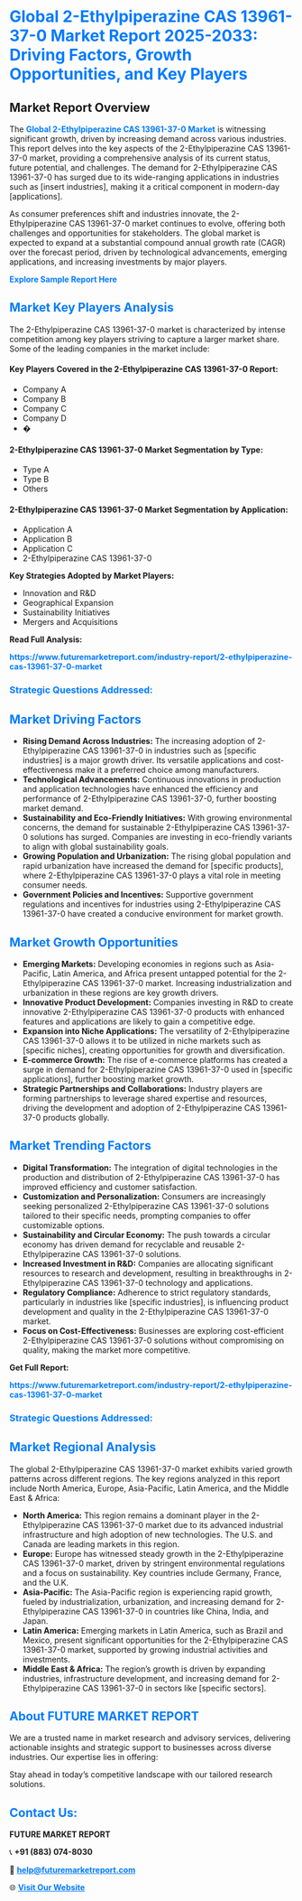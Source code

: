 <h1 style="color: #007BFF;">Global 2-Ethylpiperazine CAS 13961-37-0 Market Report 2025-2033: Driving Factors, Growth Opportunities, and Key Players</h1>

<section id="overview">
<h2>Market Report Overview</h2>
<p>The <a href="https://www.futuremarketreport.com/industry-report/2-ethylpiperazine-cas-13961-37-0-market" style="color: #007BFF; text-decoration: none;"><strong>Global 2-Ethylpiperazine CAS 13961-37-0 Market</strong></a> is witnessing significant growth, driven by increasing demand across various industries. This report delves into the key aspects of the 2-Ethylpiperazine CAS 13961-37-0 market, providing a comprehensive analysis of its current status, future potential, and challenges. The demand for 2-Ethylpiperazine CAS 13961-37-0 has surged due to its wide-ranging applications in industries such as [insert industries], making it a critical component in modern-day [applications].</p>
<p>As consumer preferences shift and industries innovate, the 2-Ethylpiperazine CAS 13961-37-0 market continues to evolve, offering both challenges and opportunities for stakeholders. The global market is expected to expand at a substantial compound annual growth rate (CAGR) over the forecast period, driven by technological advancements, emerging applications, and increasing investments by major players.</p>
</section>

<section id="overview">
<p><a href="https://www.futuremarketreport.com/request-sample/reportId=111597" style="color: #007BFF; text-decoration: none;"><strong>Explore Sample Report Here</strong></a></p>
</section>

<section id="key-players">
<h2 style="color: #007BFF;">Market Key Players Analysis</h2>
<p>The 2-Ethylpiperazine CAS 13961-37-0 market is characterized by intense competition among key players striving to capture a larger market share. Some of the leading companies in the market include:</p>
<h4>Key Players Covered in the 2-Ethylpiperazine CAS 13961-37-0 Report:</h4>
<ul><li>Company A</li><li>Company B</li><li>Company C</li><li>Company D</li><li>�</li></ul>
<h4>2-Ethylpiperazine CAS 13961-37-0 Market Segmentation by Type:</h4>
<ul><li>Type A</li><li>Type B</li><li>Others</li></ul>

<h4>2-Ethylpiperazine CAS 13961-37-0 Market Segmentation by Application:</h4>
<ul><li>Application A</li><li>Application B</li><li>Application C</li><li>2-Ethylpiperazine CAS 13961-37-0</li></ul>
<p><strong>Key Strategies Adopted by Market Players:</strong></p>
<ul>
<li>Innovation and R&D</li>
<li>Geographical Expansion</li>
<li>Sustainability Initiatives</li>
<li>Mergers and Acquisitions</li>
</ul>
</section>

<section>
<p><strong>Read Full Analysis: </strong></p><a href="https://www.futuremarketreport.com/industry-report/2-ethylpiperazine-cas-13961-37-0-market" style="color: #007BFF; text-decoration: none;"><strong>https://www.futuremarketreport.com/industry-report/2-ethylpiperazine-cas-13961-37-0-market</strong></a>
<h3 style="color: #007BFF;">Strategic Questions Addressed:</h3>
</section>

<section id="driving-factors">
<h2 style="color: #007BFF;">Market Driving Factors</h2>
<ul>
<li><strong>Rising Demand Across Industries:</strong> The increasing adoption of 2-Ethylpiperazine CAS 13961-37-0 in industries such as [specific industries] is a major growth driver. Its versatile applications and cost-effectiveness make it a preferred choice among manufacturers.</li>
<li><strong>Technological Advancements:</strong> Continuous innovations in production and application technologies have enhanced the efficiency and performance of 2-Ethylpiperazine CAS 13961-37-0, further boosting market demand.</li>
<li><strong>Sustainability and Eco-Friendly Initiatives:</strong> With growing environmental concerns, the demand for sustainable 2-Ethylpiperazine CAS 13961-37-0 solutions has surged. Companies are investing in eco-friendly variants to align with global sustainability goals.</li>
<li><strong>Growing Population and Urbanization:</strong> The rising global population and rapid urbanization have increased the demand for [specific products], where 2-Ethylpiperazine CAS 13961-37-0 plays a vital role in meeting consumer needs.</li>
<li><strong>Government Policies and Incentives:</strong> Supportive government regulations and incentives for industries using 2-Ethylpiperazine CAS 13961-37-0 have created a conducive environment for market growth.</li>
</ul>
</section>

<section id="growth-opportunities">
<h2 style="color: #007BFF;">Market Growth Opportunities</h2>
<ul>
<li><strong>Emerging Markets:</strong> Developing economies in regions such as Asia-Pacific, Latin America, and Africa present untapped potential for the 2-Ethylpiperazine CAS 13961-37-0 market. Increasing industrialization and urbanization in these regions are key growth drivers.</li>
<li><strong>Innovative Product Development:</strong> Companies investing in R&D to create innovative 2-Ethylpiperazine CAS 13961-37-0 products with enhanced features and applications are likely to gain a competitive edge.</li>
<li><strong>Expansion into Niche Applications:</strong> The versatility of 2-Ethylpiperazine CAS 13961-37-0 allows it to be utilized in niche markets such as [specific niches], creating opportunities for growth and diversification.</li>
<li><strong>E-commerce Growth:</strong> The rise of e-commerce platforms has created a surge in demand for 2-Ethylpiperazine CAS 13961-37-0 used in [specific applications], further boosting market growth.</li>
<li><strong>Strategic Partnerships and Collaborations:</strong> Industry players are forming partnerships to leverage shared expertise and resources, driving the development and adoption of 2-Ethylpiperazine CAS 13961-37-0 products globally.</li>
</ul>
</section>

<section id="trending-factors">
<h2 style="color: #007BFF;">Market Trending Factors</h2>
<ul>
<li><strong>Digital Transformation:</strong> The integration of digital technologies in the production and distribution of 2-Ethylpiperazine CAS 13961-37-0 has improved efficiency and customer satisfaction.</li>
<li><strong>Customization and Personalization:</strong> Consumers are increasingly seeking personalized 2-Ethylpiperazine CAS 13961-37-0 solutions tailored to their specific needs, prompting companies to offer customizable options.</li>
<li><strong>Sustainability and Circular Economy:</strong> The push towards a circular economy has driven demand for recyclable and reusable 2-Ethylpiperazine CAS 13961-37-0 solutions.</li>
<li><strong>Increased Investment in R&D:</strong> Companies are allocating significant resources to research and development, resulting in breakthroughs in 2-Ethylpiperazine CAS 13961-37-0 technology and applications.</li>
<li><strong>Regulatory Compliance:</strong> Adherence to strict regulatory standards, particularly in industries like [specific industries], is influencing product development and quality in the 2-Ethylpiperazine CAS 13961-37-0 market.</li>
<li><strong>Focus on Cost-Effectiveness:</strong> Businesses are exploring cost-efficient 2-Ethylpiperazine CAS 13961-37-0 solutions without compromising on quality, making the market more competitive.</li>
</ul>
</section>

<section>
<p><strong>Get Full Report: </strong></p><a href="https://www.futuremarketreport.com/industry-report/2-ethylpiperazine-cas-13961-37-0-market" style="color: #007BFF; text-decoration: none;"><strong>https://www.futuremarketreport.com/industry-report/2-ethylpiperazine-cas-13961-37-0-market</strong></a>
<h3 style="color: #007BFF;">Strategic Questions Addressed:</h3>
</section>


<section id="regional-analysis">
<h2 style="color: #007BFF;">Market Regional Analysis</h2>
<p>The global 2-Ethylpiperazine CAS 13961-37-0 market exhibits varied growth patterns across different regions. The key regions analyzed in this report include North America, Europe, Asia-Pacific, Latin America, and the Middle East & Africa:</p>
<ul>
<li><strong>North America:</strong> This region remains a dominant player in the 2-Ethylpiperazine CAS 13961-37-0 market due to its advanced industrial infrastructure and high adoption of new technologies. The U.S. and Canada are leading markets in this region.</li>
<li><strong>Europe:</strong> Europe has witnessed steady growth in the 2-Ethylpiperazine CAS 13961-37-0 market, driven by stringent environmental regulations and a focus on sustainability. Key countries include Germany, France, and the U.K.</li>
<li><strong>Asia-Pacific:</strong> The Asia-Pacific region is experiencing rapid growth, fueled by industrialization, urbanization, and increasing demand for 2-Ethylpiperazine CAS 13961-37-0 in countries like China, India, and Japan.</li>
<li><strong>Latin America:</strong> Emerging markets in Latin America, such as Brazil and Mexico, present significant opportunities for the 2-Ethylpiperazine CAS 13961-37-0 market, supported by growing industrial activities and investments.</li>
<li><strong>Middle East & Africa:</strong> The region’s growth is driven by expanding industries, infrastructure development, and increasing demand for 2-Ethylpiperazine CAS 13961-37-0 in sectors like [specific sectors].</li>
</ul>
</section>

<footer>
<h2 style="color: #007BFF;">About FUTURE MARKET REPORT</h2>
<p>We are a trusted name in market research and advisory services, delivering actionable insights and strategic support to businesses across diverse industries. Our expertise lies in offering:</p>

<p>Stay ahead in today’s competitive landscape with our tailored research solutions.</p>

<h2 style="color: #007BFF;">Contact Us:</h2>
<p><strong>FUTURE MARKET REPORT</strong></p>
<p>📞 <strong>+91 (883) 074-8030</strong></p>
<p>📧 <strong><a href="mailto:help@futuremarketreport.com" style="color: #007BFF;">help@futuremarketreport.com</a></strong></p>
<p>🌐 <strong><a href="https://www.futuremarketreport.com/" style="color: #007BFF;">Visit Our Website</a></strong></p>
</footer>